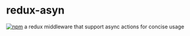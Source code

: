 # redux-asyn
[![npm](https://img.shields.io/npm/v/npm.svg?maxAge=2592000)](https://www.npmjs.com/package/redux-asyn)
a redux middleware that support async actions for concise usage
